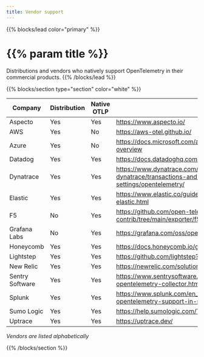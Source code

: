 ```yaml
---
title: Vendor support
---
```


{{% blocks/lead color="primary" %}}
# {{% param title %}}

Distributions and vendors who natively support OpenTelemetry in their commercial
products.
{{% /blocks/lead %}}

{{% blocks/section type="section" color="white" %}}

| Company         | Distribution | Native OTLP | Reference                                                                                                                        |
| --------------- | ------------ | ----------- | -------------------------------------------------------------------------------------------------------------------------------- |
| Aspecto         | Yes          | Yes         | https://www.aspecto.io/                                                                                                          |
| AWS             | Yes          | No          | https://aws-otel.github.io/                                                                                                      |
| Azure           | Yes          | No          | https://docs.microsoft.com/azure/azure-monitor/app/opentelemetry-overview                                                        |
| Datadog         | Yes          | Yes         | https://docs.datadoghq.com/tracing/setup_overview/open_standards                                                                 |
| Dynatrace       | Yes          | Yes         | https://www.dynatrace.com/support/help/how-to-use-dynatrace/transactions-and-services/service-monitoring-settings/opentelemetry/ |
| Elastic         | Yes          | Yes         | https://www.elastic.co/guide/en/apm/get-started/current/open-telemetry-elastic.html                                              |
| F5              | No           | Yes         | https://github.com/open-telemetry/opentelemetry-collector-contrib/tree/main/exporter/f5cloudexporter                             |
| Grafana Labs    | No           | Yes         | https://grafana.com/oss/opentelemetry/                                                                                           |
| Honeycomb       | Yes          | Yes         | https://docs.honeycomb.io/getting-data-in/                                                                                       |
| Lightstep       | Yes          | Yes         | https://github.com/lightstep?q=launcher                                                                                          |
| New Relic       | Yes          | Yes         | https://newrelic.com/solutions/opentelemetry                                                                                     |
| Sentry Software | Yes          | Yes         | https://www.sentrysoftware.com/products/hardware-sentry-opentelemetry-collector.html                                             |
| Splunk          | Yes          | Yes         | https://www.splunk.com/en_us/blog/conf-splunklive/announcing-native-opentelemetry-support-in-splunk-apm.html                     |
| Sumo Logic      | Yes          | Yes         | https://help.sumologic.com/Traces/Getting_Started_with_Transaction_Tracing                                                       |
| Uptrace         | Yes          | Yes         | https://uptrace.dev/                                                                                                             |

_Vendors are listed alphabetically_

{{% /blocks/section %}}
